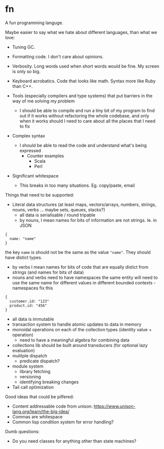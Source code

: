# fn

A fun programming languge.

Maybe easier to say what we hate about different languages, than what we love:

* Tuning GC.
* Formatting code. I don't care about opinions.
* Verbosity. Long words used when short words would be fine. My screen is only so big.
* Keyboard acrobatics. Code that looks like math. Syntax more like Ruby than C++.

* Tools (especially compilers and type systems) that put barriers in the way of me solving my problem
  * I should be able to compile and run a tiny bit of my program to find out if it works without refactoring the whole codebase, and only when it works should I need to care about all the places that I need to fix
* Complex syntax
  * I should be able to read the code and understand what's being expressed
    * Counter examples
      * Scala
      * Perl
* Significant whitespace
  * This breaks in too many situations. Eg. copy/paste, email
  
Things that need to be supported:
* Literal data structures (at least maps, vectors/arrays, numbers, strings, nouns, verbs ... maybe sets, queues, stacks?)
  * all data is serialisable / round tripable
  * by nouns, I mean names for bits of information are not strings. Ie. in JSON
```
{
  name: "name"
}
```
the key `name` is should not be the same as the value `"name"`. They should have distict types.
   * by verbs I mean names for bits of code that are equally distict from strings (and names for bits of data)
   * nouns and verbs need to have namespaces the same entity will need to use the same name for different values in different bounded contexts - namespaces fix this
```
{
  customer.id: "123"
  product.id: "456"
}
```
   * all data is immutable
* transaction system to handle atomic updates to data in memory
* monoidal operations on each of the collection types (identity value + operation)
  * need to have a meaningful algebra for combining data
* collections lib should be built around transducers (for optional lazy evaluation)
* mulitple dispatch
  * predicate dispatch?
* module system
  * library fetching
  * versioning
  * identifying breaking changes
* Tail call optimization

Good ideas that could be pilfered:
* Content addressable code from unison: https://www.unison-lang.org/learn/the-big-idea/
* Commas are whitespace
* Common lisp condition system for error handling?

Dumb questions:
* Do you need classes for anything other than state machines?
